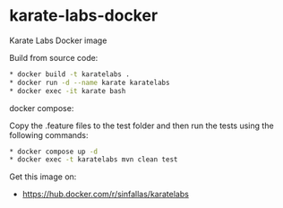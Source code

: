 # karate-labs-docker
Karate Labs Docker image

Build from source code:

```bash
* docker build -t karatelabs .
* docker run -d --name karate karatelabs
* docker exec -it karate bash
```

docker compose:

Copy the .feature files to the test folder and then run the tests using the following commands:

```bash
* docker compose up -d
* docker exec -t karatelabs mvn clean test
```

Get this image on:

* https://hub.docker.com/r/sinfallas/karatelabs
